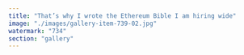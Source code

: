 ```yaml
---
title: "That’s why I wrote the Ethereum Bible I am hiring wide"
image: "./images/gallery-item-739-02.jpg"
watermark: "734"
section: "gallery"
---
```

